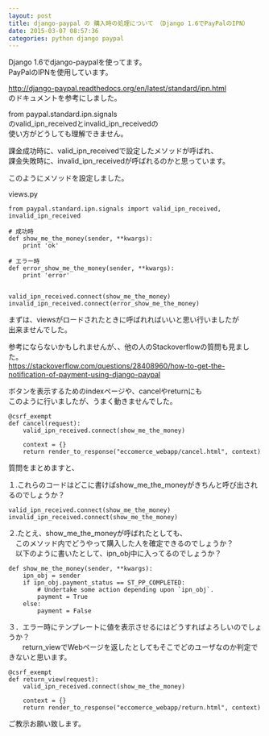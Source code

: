 ```yaml
---
layout: post
title: django-paypal の 購入時の処理について　（Django 1.6でPayPalのIPN）
date: 2015-03-07 08:57:36
categories: python django paypal
---
```

<p>Django 1.6でdjango-paypalを使ってます。<br>
PayPalのIPNを使用しています。</p>

<p><a href="http://django-paypal.readthedocs.org/en/latest/standard/ipn.html" rel="nofollow noreferrer">http://django-paypal.readthedocs.org/en/latest/standard/ipn.html</a><br>
のドキュメントを参考にしました。</p>

<p>from paypal.standard.ipn.signals<br>
のvalid_ipn_receivedとinvalid_ipn_receivedの<br>
使い方がどうしても理解できません。</p>

<p>課金成功時に、valid_ipn_receivedで設定したメソッドが呼ばれ、<br>
課金失敗時に、invalid_ipn_receivedが呼ばれるのかと思っています。</p>

<p>このようにメソッドを設定しました。</p>

<p>views.py</p>

<pre><code>from paypal.standard.ipn.signals import valid_ipn_received, invalid_ipn_received

# 成功時
def show_me_the_money(sender, **kwargs):
    print 'ok'

# エラー時
def error_show_me_the_money(sender, **kwargs):
    print 'error'


valid_ipn_received.connect(show_me_the_money)
invalid_ipn_received.connect(error_show_me_the_money)
</code></pre>

<p>まずは、viewsがロードされたときに呼ばれればいいと思い行いましたが<br>
出来ませんでした。</p>

<p>参考にならないかもしれませんが、、他の人のStackoverflowの質問も見ました。<br>
<a href="https://stackoverflow.com/questions/28408960/how-to-get-the-notification-of-payment-using-django-paypal">https://stackoverflow.com/questions/28408960/how-to-get-the-notification-of-payment-using-django-paypal</a></p>

<p>ボタンを表示するためのindexページや、cancelやreturnにも<br>
このように行いましたが、うまく動きませんでした。</p>

<pre><code>@csrf_exempt
def cancel(request):
    valid_ipn_received.connect(show_me_the_money)

    context = {}
    return render_to_response("eccomerce_webapp/cancel.html", context)
</code></pre>

<p>質問をまとめますと、</p>

<p>１.これらのコードはどこに書けばshow_me_the_moneyがきちんと呼び出されるのでしょうか？</p>

<pre><code>valid_ipn_received.connect(show_me_the_money)
invalid_ipn_received.connect(show_me_the_money)
</code></pre>

<p>２.たとえ、show_me_the_moneyが呼ばれたとしても、<br>
　このメソッド内でどうやって購入した人を確定できるのでしょうか？<br>
　以下のように書いたとして、ipn_obj中に入ってるのでしょうか？</p>

<pre><code>def show_me_the_money(sender, **kwargs):
    ipn_obj = sender
    if ipn_obj.payment_status == ST_PP_COMPLETED:
        # Undertake some action depending upon `ipn_obj`.
        payment = True
    else:
        payment = False
</code></pre>

<p>３．エラー時にテンプレートに値を表示させるにはどうすればよろしいのでしょうか？<br>
　　return_viewでWebページを返したとしてもそこでどのユーザなのか判定できないと思います。</p>

<pre><code>@csrf_exempt
def return_view(request):
    valid_ipn_received.connect(show_me_the_money)

    context = {}
    return render_to_response("eccomerce_webapp/return.html", context)
</code></pre>

<p>ご教示お願い致します。</p>
